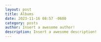 ```yaml
---
layout: post
title: Albums
date: 2023-11-16 08:57 -0600
category: posts
author: Insert a awesome author!
description: Insert a awesome description!
---
```

